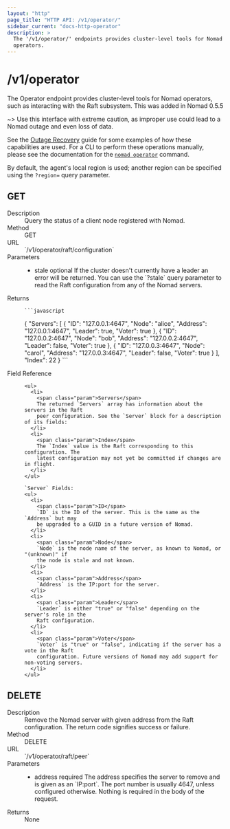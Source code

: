 ```yaml
---
layout: "http"
page_title: "HTTP API: /v1/operator/"
sidebar_current: "docs-http-operator"
description: >
  The '/v1/operator/' endpoints provides cluster-level tools for Nomad
  operators.
---
```


# /v1/operator

The Operator endpoint provides cluster-level tools for Nomad operators, such
as interacting with the Raft subsystem. This was added in Nomad 0.5.5

~> Use this interface with extreme caution, as improper use could lead to a
  Nomad outage and even loss of data.

See the [Outage Recovery](/docs/guides/outage.html) guide for some examples of how
these capabilities are used. For a CLI to perform these operations manually, please
see the documentation for the [`nomad operator`](/docs/commands/operator-index.html)
command.

By default, the agent's local region is used; another region can be specified
using the `?region=` query parameter.

## GET

<dl>
  <dt>Description</dt>
  <dd>
    Query the status of a client node registered with Nomad.
  </dd>

  <dt>Method</dt>
  <dd>GET</dd>

  <dt>URL</dt>
  <dd>`/v1/operator/raft/configuration`</dd>

  <dt>Parameters</dt>
  <dd>
    <ul>
      <li>
        <span class="param">stale</span>
        <span class="param-flags">optional</span>
        If the cluster doesn't currently have a leader an error will be
        returned. You can use the `?stale` query parameter to read the Raft
        configuration from any of the Nomad servers.
      </li>
    </ul>
  </dd>

  <dt>Returns</dt>
  <dd>

    ```javascript
{
  "Servers": [
    {
      "ID": "127.0.0.1:4647",
      "Node": "alice",
      "Address": "127.0.0.1:4647",
      "Leader": true,
      "Voter": true
    },
    {
      "ID": "127.0.0.2:4647",
      "Node": "bob",
      "Address": "127.0.0.2:4647",
      "Leader": false,
      "Voter": true
    },
    {
      "ID": "127.0.0.3:4647",
      "Node": "carol",
      "Address": "127.0.0.3:4647",
      "Leader": false,
      "Voter": true
    }
  ],
  "Index": 22
}
    ```

  </dd>

  <dt>Field Reference</dt>
  <dd>

    <ul>
      <li>
        <span class="param">Servers</span>
        The returned `Servers` array has information about the servers in the Raft
        peer configuration. See the `Server` block for a description of its fields:
      </li>
      <li>
        <span class="param">Index</span>
        The `Index` value is the Raft corresponding to this configuration. The
        latest configuration may not yet be committed if changes are in flight.
      </li>
    </ul>

    `Server` Fields: 
    <ul>
      <li>
        <span class="param">ID</span>
        `ID` is the ID of the server. This is the same as the `Address` but may
        be upgraded to a GUID in a future version of Nomad.
      </li>
      <li>
        <span class="param">Node</span>
        `Node` is the node name of the server, as known to Nomad, or "(unknown)" if
        the node is stale and not known.
      </li>
      <li>
        <span class="param">Address</span>
        `Address` is the IP:port for the server.
      </li>
      <li>
        <span class="param">Leader</span>
        `Leader` is either "true" or "false" depending on the server's role in the
        Raft configuration.
      </li>
      <li>
        <span class="param">Voter</span>
        `Voter` is "true" or "false", indicating if the server has a vote in the Raft
        configuration. Future versions of Nomad may add support for non-voting servers.
      </li>
    </ul>

  </dd>
</dl>


## DELETE

<dl>
  <dt>Description</dt>
  <dd>
    Remove the Nomad server with given address from the Raft configuration. The
    return code signifies success or failure.
  </dd>

  <dt>Method</dt>
  <dd>DELETE</dd>

  <dt>URL</dt>
  <dd>`/v1/operator/raft/peer`</dd>

  <dt>Parameters</dt>
  <dd>
    <ul>
      <li>
        <span class="param">address</span>
        <span class="param-flags">required</span>
        The address specifies the server to remove and is given as an `IP:port`.
        The port number is usually 4647, unless configured otherwise. Nothing is
        required in the body of the request.
      </li>
    </ul>
  </dd>

  <dt>Returns</dt>
  <dd>None</dd>

</dl>
